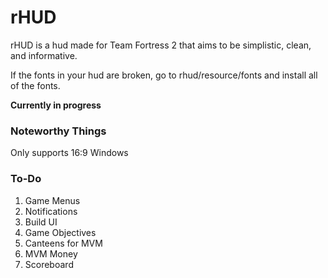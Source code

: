 rHUD
======
rHUD is a hud made for Team Fortress 2 that aims to be simplistic, clean, and informative.

If the fonts in your hud are broken, go to rhud/resource/fonts and install all of the fonts.

**Currently in progress**

### Noteworthy Things

Only supports 16:9 Windows

### To-Do
1. Game Menus
2. Notifications
3. Build UI
4. Game Objectives
5. Canteens for MVM
6. MVM Money
7. Scoreboard